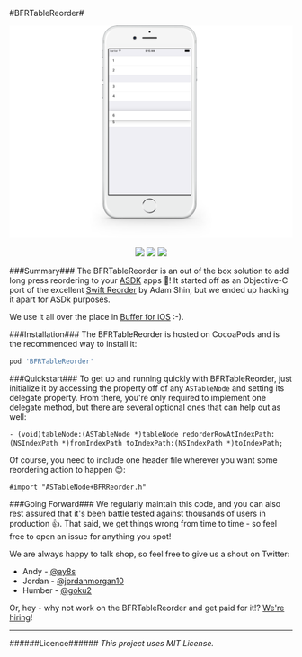#BFRTableReorder#

<p align="center">
  <img src="/demo.png?raw=true" alt="Demo" />
</p>
<p align="center">
  <img src="https://img.shields.io/cocoapods/p/BFRTableReorder.svg" />
  <img src="https://img.shields.io/cocoapods/v/BFRTableReorder.svg" />
  <img src="https://img.shields.io/cocoapods/l/BFRTableReorder.svg" />
</p>

###Summary###
The BFRTableReorder is an out of the box solution to add long press reordering to your [ASDK](https://github.com/facebook/AsyncDisplayKit) apps 🎉! It started off as an Objective-C port of the excellent [Swift Reorder](https://github.com/adamshin/SwiftReorder/) by Adam Shin, but we ended up hacking it apart for ASDk purposes.

We use it all over the place in [Buffer for iOS](https://itunes.apple.com/us/app/buffer-for-twitter-pinterest/id490474324?mt=8) :-).

###Installation###
The BFRTableReorder is hosted on CocoaPods and is the recommended way to install it:
```ruby
pod 'BFRTableReorder'
```


###Quickstart###
To get up and running quickly with BFRTableReorder, just initialize it by accessing the property off of any `ASTableNode` and setting its delegate property. From there, you're only required to implement one delegate method, but there are several optional ones that can help out as well:
```objc
- (void)tableNode:(ASTableNode *)tableNode redorderRowAtIndexPath:(NSIndexPath *)fromIndexPath toIndexPath:(NSIndexPath *)toIndexPath;
```

Of course, you need to include one header file wherever you want some reordering action to happen 😊:
```objc
#import "ASTableNode+BFRReorder.h"
```

###Going Forward###
We regularly maintain this code, and you can also rest assured that it's been battle tested against thousands of users in production 👍. That said, we get things wrong from time to time - so feel free to open an issue for anything you spot!

We are always happy to talk shop, so feel free to give us a shout on Twitter:

+ Andy - [@ay8s](http://www.twitter.com/ay8s)
+ Jordan - [@jordanmorgan10](http://www.twitter.com/jordanmorgan10)
+ Humber - [@goku2](http://www.twitter.com/goku2)

Or, hey - why not work on the BFRTableReorder and get paid for it!? [We're hiring](http://www.buffer.com/journey)!

- - -
######Licence######
_This project uses MIT License._
